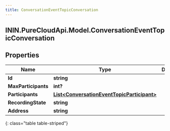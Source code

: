 ```yaml
---
title: ConversationEventTopicConversation
---
```

## ININ.PureCloudApi.Model.ConversationEventTopicConversation

## Properties

|Name | Type | Description | Notes|
|------------ | ------------- | ------------- | -------------|
| **Id** | **string** |  | [optional] |
| **MaxParticipants** | **int?** |  | [optional] |
| **Participants** | [**List&lt;ConversationEventTopicParticipant&gt;**](ConversationEventTopicParticipant.html) |  | [optional] |
| **RecordingState** | **string** |  | [optional] |
| **Address** | **string** |  | [optional] |
{: class="table table-striped"}


